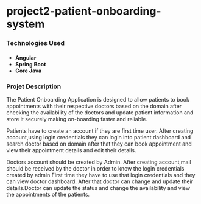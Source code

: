 # project2-patient-onboarding-system

<h3>Technologies Used</h3>
  <h4><ul><li>Angular</Li>
  <li>Spring Boot</Li>
  <li>Core Java</Li>
 </ul>
 </4>
  
  <h3>Projet Description</h3>
<p>The Patient Onboarding Application is designed to allow patients to book appointments with their respective doctors based on the domain after checking the availability of the doctors and update patient information and store it securely making on-boarding faster and reliable. <p>
  <p>Patients have to create an account if they are first time user. After creating account,using login credentials they can login into patient dashboard and search doctor based on domain after that they can book appointment and view their appointment details and edit their details.<p>
    <p>Doctors account should be created by Admin. After creating account,mail should be received by the doctor in order to know the login credentials created by admin.First time they have to use that login credentials and they can view doctor dashboard. After that doctor can change and update their details.Doctor can update the status and change the availability and view the appointments of the patients.<p>
      
      
      
